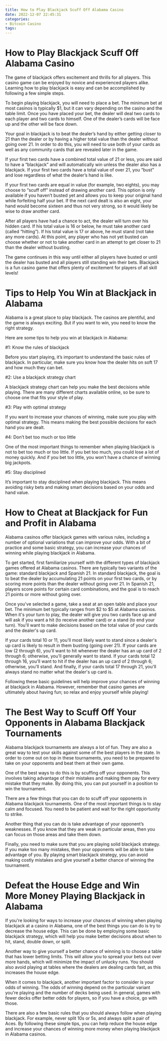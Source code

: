 ```yaml
---
title: How to Play Blackjack Scuff Off Alabama Casino
date: 2022-12-07 22:45:31
categories:
- Bitcoin Casino
tags:
---
```



#  How to Play Blackjack Scuff Off Alabama Casino

The game of blackjack offers excitement and thrills for all players. This casino game can be enjoyed by novice and experienced players alike. Learning how to play blackjack is easy and can be accomplished by following a few simple steps.

To begin playing blackjack, you will need to place a bet. The minimum bet at most casinos is typically $1, but it can vary depending on the casino and the table limit. Once you have placed your bet, the dealer will deal two cards to each player and two cards to himself. One of the dealer’s cards will be face up and the other will be face down.

Your goal in blackjack is to beat the dealer’s hand by either getting closer to 21 than the dealer or by having a higher total value than the dealer without going over 21. In order to do this, you will need to use both of your cards as well as any community cards that are revealed later in the game.

If your first two cards have a combined total value of 21 or less, you are said to have a “blackjack” and will automatically win unless the dealer also has a blackjack. If your first two cards have a total value of over 21, you “bust” and lose regardless of what the dealer’s hand is like.

If your first two cards are equal in value (for example, two eights), you may choose to “scuff off” instead of drawing another card. This option is only available if you haven’t busted yet and allows you to keep your original hand while forfeiting half your bet. If the next card dealt is also an eight, your hand would become sixteen and thus not very strong, so it would likely be wise to draw another card.

After all players have had a chance to act, the dealer will turn over his hidden card. If his total value is 16 or below, he must take another card (called “hitting”). If his total value is 17 or above, he must stand (not take any more cards). At this point, any player who has not yet busted can choose whether or not to take another card in an attempt to get closer to 21 than the dealer without busting.

The game continues in this way until either all players have busted or until the dealer has busted and all players still standing win their bets. Blackjack is a fun casino game that offers plenty of excitement for players of all skill levels!

#  Tips to Help You Win at Blackjack in Alabama

Alabama is a great place to play blackjack. The casinos are plentiful, and the game is always exciting. But if you want to win, you need to know the right strategy.

Here are some tips to help you win at blackjack in Alabama:

#1: Know the rules of blackjack

Before you start playing, it’s important to understand the basic rules of blackjack. In particular, make sure you know how the dealer hits on soft 17 and how much they can bet.

#2: Use a blackjack strategy chart

A blackjack strategy chart can help you make the best decisions while playing. There are many different charts available online, so be sure to choose one that fits your style of play.

#3: Play with optimal strategy

If you want to increase your chances of winning, make sure you play with optimal strategy. This means making the best possible decisions for each hand you are dealt.

#4: Don’t bet too much or too little

One of the most important things to remember when playing blackjack is not to bet too much or too little. If you bet too much, you could lose a lot of money quickly. And if you bet too little, you won’t have a chance of winning big jackpots.

#5: Stay disciplined

It’s important to stay disciplined when playing blackjack. This means avoiding risky bets and making smart decisions based on your odds and hand value.

#  How to Cheat at Blackjack for Fun and Profit in Alabama

Alabama casinos offer blackjack games with various rules, including a number of optional variations that can improve your odds. With a bit of practice and some basic strategy, you can increase your chances of winning while playing blackjack in Alabama.

To get started, first familiarize yourself with the different types of blackjack games offered at Alabama casinos. There are typically two variants of the game: standard blackjack and Spanish 21. In standard blackjack, the goal is to beat the dealer by accumulating 21 points on your first two cards, or by scoring more points than the dealer without going over 21. In Spanish 21, players score points for certain card combinations, and the goal is to reach 21 points or more without going over.

Once you've selected a game, take a seat at an open table and place your bet. The minimum bet typically ranges from $2 to $5 at Alabama casinos. When it's your turn to play, the dealer will give you two cards face up and will ask if you want a hit (to receive another card) or a stand (to end your turn). You'll want to make decisions based on the total value of your cards and the dealer's up card.

If your cards total 10 or 11, you'll most likely want to stand since a dealer's up card is likely to result in them busting (going over 21). If your cards are low (2 through 6), you'll want to hit whenever the dealer has an up card of 2 through 6; otherwise, you'll generally want to stand. If your cards total 12 through 16, you'll want to hit if the dealer has an up card of 2 through 6; otherwise, you'll stand. And finally, if your cards total 17 through 21, you'll always stand no matter what the dealer's up card is.

Following these basic guidelines will help improve your chances of winning at blackjack in Alabama. However, remember that casino games are ultimately about having fun; so relax and enjoy yourself while playing!

#  The Best Way to Scuff Off Your Opponents in Alabama Blackjack Tournaments

Alabama blackjack tournaments are always a lot of fun. They are also a great way to test your skills against some of the best players in the state. In order to come out on top in these tournaments, you need to be prepared to take on your opponents and beat them at their own game.

One of the best ways to do this is by scuffing off your opponents. This involves taking advantage of their mistakes and making them pay for every mistake that they make. By doing this, you can put yourself in a position to win the tournament.

There are a few things that you can do to scuff off your opponents in Alabama blackjack tournaments. One of the most important things is to stay calm and focused. You need to be patient and wait for the right opportunity to strike.

Another thing that you can do is take advantage of your opponent’s weaknesses. If you know that they are weak in particular areas, then you can focus on those areas and take them down.

Finally, you need to make sure that you are playing solid blackjack strategy. If you make too many mistakes, then your opponents will be able to take advantage of you. By playing smart blackjack strategy, you can avoid making costly mistakes and give yourself a better chance of winning the tournament.

#  Defeat the House Edge and Win More Money Playing Blackjack in Alabama

If you're looking for ways to increase your chances of winning when playing blackjack at a casino in Alabama, one of the best things you can do is try to decrease the house edge. This can be done by employing some basic blackjack strategy, which will help you make better decisions about when to hit, stand, double down, or split.

Another way to give yourself a better chance of winning is to choose a table that has lower betting limits. This will allow you to spread your bets out over more hands, which will minimize the impact of unlucky runs. You should also avoid playing at tables where the dealers are dealing cards fast, as this increases the house edge.

When it comes to blackjack, another important factor to consider is your odds of winning. The odds of winning depend on the particular variant you're playing and the number of decks being used. In general, games with fewer decks offer better odds for players, so if you have a choice, go with those.

There are also a few basic rules that you should always follow when playing blackjack. For example, never split 10s or 5s, and always split a pair of Aces. By following these simple tips, you can help reduce the house edge and increase your chances of winning more money when playing blackjack in Alabama casinos.